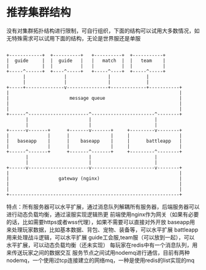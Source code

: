 # 推荐集群结构
没有对集群拓扑结构进行限制，可自行组织，下面的结构可以试用大多数情况，如无特殊需求可以试用下面的结构，无论是世界服还是单服
```

+------------+  +----------+   +----------+  +-----------+
|  guide     |  |  guide   |   |   match  |  |   team    |
|            |  |          |   |          |  |           |
+-----^------+  +----^-----+   +-----^----+  +-----^-----+
      |              |               |             |
      |              |               |             |
+-----+--------------v---------------+-------------+-----------+
|                                                              |
|                      message queue                           |
|                                                              |
|                                                              |
+------^----------------------^-----------------------^--------+
       |                      |                       |
       |                      |                       |
+------v-------+      +-------v-------+     +---------v--------+
|              |      |               |     |                  |
|   baseapp    |      |    baseapp    |     |      battleapp   |
|              |      |               |     |                  |
+------^-------+      +-------^-------+     +---------^--------+
       |                      |                       |
       |                      |                       |
+------v----------------------v-----------------------v--------+
|                                                              |
|                  gateway (nginx)                             |
|                                                              |
|                                                              |
+--------------------------------------------------------------+

```
特点：所有服务器可以水平扩展，通过消息队列解耦所有服务器，后端服务器可以进行动态负载均衡，通过滚服实现逻辑热更
前端使用nginx作为网关（如果有必要的话，比如需要https或者wss代理），如果不需要可以直接对外开放
baseapp用来处理玩家数据，比如基本数据、背包、宠物、装备等，可以水平扩展
battleapp用来处理战斗逻辑，可以水平扩展
guide工会服,team服（可以放到一起），可以水平扩展，可以动态负载均衡（还未实现）
每玩家在redis中有一个消息队列，用来传送玩家之间的数据交互
服务节点之间试用nodemq进行通信，目前有两种nodemq，一个使用过tcp连接建立的网络mq，一种是使用redis的list实现的mq